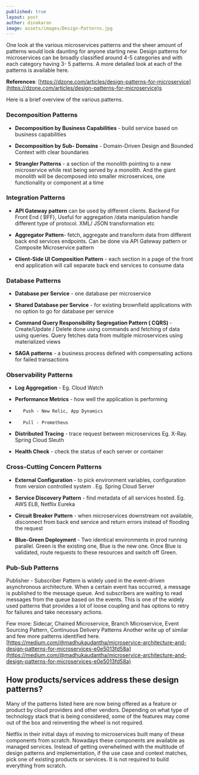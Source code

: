 ```yaml
---
published: true
layout: post
author: dinakaran
image: assets/images/Design-Patterns.jpg
---
```

One look at the various microservices patterns and the sheer amount of patterns would look daunting for anyone starting new. Design patterns for microservices can be broadly classified around 4-5 categories and with each category having 3- 5 patterns. A more detailed look at each of the patterns is available here. 

**References**: [https://dzone.com/articles/design-patterns-for-microservice](https://dzone.com/articles/design-patterns-for-microservice)s

Here is a brief overview of the various patterns.

### Decomposition Patterns

- **Decomposition by Business Capabilities** - build service based on business capabilities

- **Decomposition by Sub- Domains** - Domain-Driven Design and Bounded Context with clear boundaries

- **Strangler Patterns** - a section of the monolith pointing to a new microservice while rest being served by a monolith. And the giant monolith will be decomposed into smaller microservices,  one functionality or component at a time

### Integration Patterns

- **API Gateway pattern**
	 can be used by different clients. Backend For Front End ( BFF),
 	Useful for aggregation /data  manipulation
 	handle different type of protocol. XML/ JSON transformation etc
    
- **Aggregator Pattern**- fetch, aggregate and transform data from different back end services endpoints. Can be done via API Gateway pattern or Composite Microservice pattern

- **Client-Side UI Composition Pattern** - each section in a page of the front end application will call separate back end services to consume data

### Database Patterns

- **Database per Service** - one database per microservice

- **Shared Database per Service** - for existing brownfield applications with no option to go for database per service

- **Command Query Responsibility Segregation Pattern ( CQRS)** - Create/Update / Delete done using commands and fetching of data using queries. Query fetches data from multiple microservices using materialized views

- **SAGA patterns** - a business process defined with compensating actions for failed transactions

### Observability Patterns

- **Log Aggregation** - Eg. Cloud Watch

- **Performance Metrics** - how well the application is performing
-	 	 Push - New Relic, App Dynamics
-		 Pull - Prometheus

- **Distributed Tracing** - trace request between microservices Eg. X-Ray. Spring Cloud Sleuth

- **Health Check** - check the status of each server or container

### Cross-Cutting Concern Patterns

- **External Configuration** - to pick environment variables, configuration from version controlled system . Eg. Spring Cloud Server

- **Service Discovery Pattern** - find metadata of all services hosted. Eg. AWS ELB, Netflix Eureka

- **Circuit Breaker Pattern** - when microservices downstream not available, disconnect from back end service and return errors instead of flooding the request

- **Blue-Green Deployment** - Two identical environments in prod running parallel. Green is the existing one, Blue is the new one. Once Blue is validated, route requests to these resources and switch off Green.

### Pub-Sub Patterns

Publisher - Subscriber Pattern is widely used in the event-driven asynchronous architecture. When a certain event has occurred, a message is published to the message queue. And subscribers are waiting to read messages from the queue based on the events. This is one of the widely used patterns that provides a lot of loose coupling and has options to retry for failures and take necessary actions.


Few more: Sidecar, Chained Microservice, Branch Microservice, Event Sourcing Pattern, Continuous Delivery Patterns
Another write up of similar and few more patterns identified here. 
[https://medium.com/@madhukaudantha/microservice-architecture-and-design-patterns-for-microservices-e0e5013fd58a](https://medium.com/@madhukaudantha/microservice-architecture-and-design-patterns-for-microservices-e0e5013fd58a)

## How products/services address these design patterns?

Many of the patterns listed here are now being offered as a feature or product by cloud providers and other vendors. Depending on what type of technology stack that is being considered, some of the features may come out of the box and reinventing the wheel is not required. 

Netflix in their initial days of moving to microservices built many of these components from scratch. Nowadays these components are available as managed services. Instead of getting overwhelmed with the multitude of design patterns and implementation, if the use case and context matches, pick one of existing products or services. It is not required to build everything from scratch.

